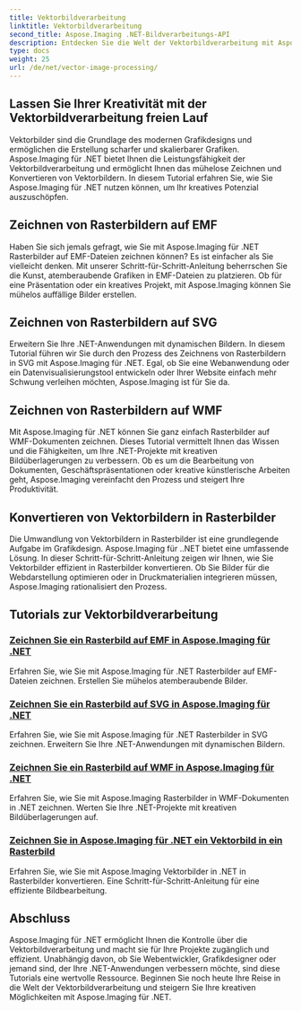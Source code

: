 ```yaml
---
title: Vektorbildverarbeitung
linktitle: Vektorbildverarbeitung
second_title: Aspose.Imaging .NET-Bildverarbeitungs-API
description: Entdecken Sie die Welt der Vektorbildverarbeitung mit Aspose.Imaging für .NET. Erfahren Sie, wie Sie mühelos Vektorbilder zeichnen und konvertieren. Verbessern Sie noch heute Ihre .NET-Projekte!
type: docs
weight: 25
url: /de/net/vector-image-processing/
---
```


## Lassen Sie Ihrer Kreativität mit der Vektorbildverarbeitung freien Lauf

Vektorbilder sind die Grundlage des modernen Grafikdesigns und ermöglichen die Erstellung scharfer und skalierbarer Grafiken. Aspose.Imaging für .NET bietet Ihnen die Leistungsfähigkeit der Vektorbildverarbeitung und ermöglicht Ihnen das mühelose Zeichnen und Konvertieren von Vektorbildern. In diesem Tutorial erfahren Sie, wie Sie Aspose.Imaging für .NET nutzen können, um Ihr kreatives Potenzial auszuschöpfen.

## Zeichnen von Rasterbildern auf EMF

Haben Sie sich jemals gefragt, wie Sie mit Aspose.Imaging für .NET Rasterbilder auf EMF-Dateien zeichnen können? Es ist einfacher als Sie vielleicht denken. Mit unserer Schritt-für-Schritt-Anleitung beherrschen Sie die Kunst, atemberaubende Grafiken in EMF-Dateien zu platzieren. Ob für eine Präsentation oder ein kreatives Projekt, mit Aspose.Imaging können Sie mühelos auffällige Bilder erstellen.

## Zeichnen von Rasterbildern auf SVG

Erweitern Sie Ihre .NET-Anwendungen mit dynamischen Bildern. In diesem Tutorial führen wir Sie durch den Prozess des Zeichnens von Rasterbildern in SVG mit Aspose.Imaging für .NET. Egal, ob Sie eine Webanwendung oder ein Datenvisualisierungstool entwickeln oder Ihrer Website einfach mehr Schwung verleihen möchten, Aspose.Imaging ist für Sie da.

## Zeichnen von Rasterbildern auf WMF

Mit Aspose.Imaging für .NET können Sie ganz einfach Rasterbilder auf WMF-Dokumenten zeichnen. Dieses Tutorial vermittelt Ihnen das Wissen und die Fähigkeiten, um Ihre .NET-Projekte mit kreativen Bildüberlagerungen zu verbessern. Ob es um die Bearbeitung von Dokumenten, Geschäftspräsentationen oder kreative künstlerische Arbeiten geht, Aspose.Imaging vereinfacht den Prozess und steigert Ihre Produktivität.

## Konvertieren von Vektorbildern in Rasterbilder

Die Umwandlung von Vektorbildern in Rasterbilder ist eine grundlegende Aufgabe im Grafikdesign. Aspose.Imaging für ..NET bietet eine umfassende Lösung. In dieser Schritt-für-Schritt-Anleitung zeigen wir Ihnen, wie Sie Vektorbilder effizient in Rasterbilder konvertieren. Ob Sie Bilder für die Webdarstellung optimieren oder in Druckmaterialien integrieren müssen, Aspose.Imaging rationalisiert den Prozess.

## Tutorials zur Vektorbildverarbeitung
### [Zeichnen Sie ein Rasterbild auf EMF in Aspose.Imaging für .NET](./draw-raster-image-on-emf/)
Erfahren Sie, wie Sie mit Aspose.Imaging für .NET Rasterbilder auf EMF-Dateien zeichnen. Erstellen Sie mühelos atemberaubende Bilder.
### [Zeichnen Sie ein Rasterbild auf SVG in Aspose.Imaging für .NET](./draw-raster-image-on-svg/)
Erfahren Sie, wie Sie mit Aspose.Imaging für .NET Rasterbilder in SVG zeichnen. Erweitern Sie Ihre .NET-Anwendungen mit dynamischen Bildern.
### [Zeichnen Sie ein Rasterbild auf WMF in Aspose.Imaging für .NET](./draw-raster-image-on-wmf/)
Erfahren Sie, wie Sie mit Aspose.Imaging Rasterbilder in WMF-Dokumenten in .NET zeichnen. Werten Sie Ihre .NET-Projekte mit kreativen Bildüberlagerungen auf.
### [Zeichnen Sie in Aspose.Imaging für .NET ein Vektorbild in ein Rasterbild](./draw-vector-image-to-raster-image/)
Erfahren Sie, wie Sie mit Aspose.Imaging Vektorbilder in .NET in Rasterbilder konvertieren. Eine Schritt-für-Schritt-Anleitung für eine effiziente Bildbearbeitung.

## Abschluss

Aspose.Imaging für .NET ermöglicht Ihnen die Kontrolle über die Vektorbildverarbeitung und macht sie für Ihre Projekte zugänglich und effizient. Unabhängig davon, ob Sie Webentwickler, Grafikdesigner oder jemand sind, der Ihre .NET-Anwendungen verbessern möchte, sind diese Tutorials eine wertvolle Ressource. Beginnen Sie noch heute Ihre Reise in die Welt der Vektorbildverarbeitung und steigern Sie Ihre kreativen Möglichkeiten mit Aspose.Imaging für .NET.